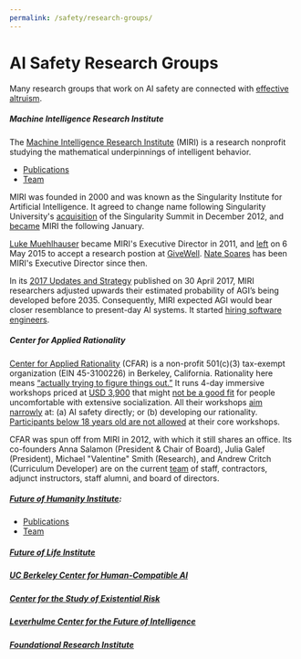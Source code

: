 ```yaml
---
permalink: /safety/research-groups/
---
```

# AI Safety Research Groups

Many research groups that work on AI safety are connected with [effective altruism](http://realai.org/safety/effective-altruism/).

##### Machine Intelligence Research Institute

The [Machine Intelligence Research Institute](https://intelligence.org/) (MIRI) is a research nonprofit studying the mathematical underpinnings of intelligent behavior.

* [Publications](https://intelligence.org/all-publications/)
* [Team](https://intelligence.org/team/)

MIRI was founded in 2000 and was known as the Singularity Institute for Artificial Intelligence. It agreed to change name following Singularity University's [acquisition](http://singularityu.org/2012/12/09/singularity-university-acquires-the-singularity-summit/) of the Singularity Summit in December 2012, and [became](https://intelligence.org/2013/01/30/we-are-now-the-machine-intelligence-research-institute-miri/) MIRI the following January.

[Luke Muehlhauser](http://lukemuehlhauser.com/) became MIRI's Executive Director in 2011, and [left](https://intelligence.org/2015/05/06/a-fond-farewell-and-a-new-executive-director/) on 6 May 2015 to accept a research postion at [GiveWell](http://realai.org/safety/effective-altruism/#givewell-good-ventures-and-the-open-philanthropy-project). [Nate Soares](http://so8r.es/) has been MIRI's Executive Director since then.

In its [2017 Updates and Strategy](https://intelligence.org/2017/04/30/2017-updates-and-strategy/) published on 30 April 2017, MIRI researchers adjusted upwards their estimated probability of AGI’s being developed before 2035. Consequently, MIRI expected AGI would bear closer resemblance to present-day AI systems. It started [hiring software engineers](https://intelligence.org/2017/04/30/software-engineer-internship-staff-openings/).

##### Center for Applied Rationality

[Center for Applied Rationality](http://rationality.org/) (CFAR) is a non-profit 501(c)(3) tax-exempt organization (EIN 45-3100226) in Berkeley, California. Rationality here means [“actually trying to figure things out.”](http://rationality.org/about/mission) It runs 4-day immersive workshops priced at [USD 3,900](http://rationality.org/workshops/faq#what-is-the-price-of-the-workshop) that might [not be a good fit](http://rationality.org/workshops/faq#who-shouldnt-attend-cfar-workshops) for people uncomfortable with extensive socialization. All their workshops [aim narrowly](http://rationality.org/about/mission#third-we-are-focused-specifically-on-existential-win-and-on-the-people-social-fabric-and-thinking-skills-that-might-most-help-with-that--we-see-ai-safety-as-especially-key-here) at: (a) AI safety directly; or (b) developing our rationality. [Participants below 18 years old are not allowed](http://rationality.org/workshops/faq#im-not-18-yet-can-i-still-attend) at their core workshops.

CFAR was spun off from MIRI in 2012, with which it still shares an office. Its co-founders Anna Salamon (President & Chair of Board), Julia Galef (President), Michael "Valentine" Smith (Research), and Andrew Critch (Curriculum Developer) are on the current [team](http://rationality.org/about/team) of staff, contractors, adjunct instructors, staff alumni, and board of directors.

##### [Future of Humanity Institute](https://www.fhi.ox.ac.uk/):

* [Publications](http://www.fhi.ox.ac.uk/publications/)
* [Team](https://www.fhi.ox.ac.uk/about/the-team/)

##### [Future of Life Institute](https://futureoflife.org/)

##### [UC Berkeley Center for Human-Compatible AI](http://humancompatible.ai/)

##### [Center for the Study of Existential Risk](http://cser.org/)

##### [Leverhulme Center for the Future of Intelligence](http://lcfi.ac.uk/)

##### [Foundational Research Institute](https://foundational-research.org/)
